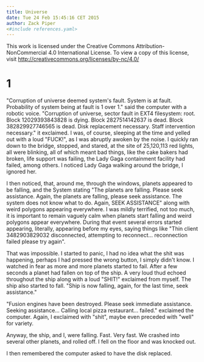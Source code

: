 ```yaml
---
title: Universe
date: Tue 24 Feb 15:45:16 CET 2015
author: Zack Piper
<#include references.yaml>
---
```


This work is licensed under the Creative Commons Attribution-NonCommercial 4.0 International License. To view a copy of this license, visit http://creativecommons.org/licenses/by-nc/4.0/

# 1

"Corruption of universe deemed system's fault. System is at fault. Probability
of system being at fault is 1 over 1." said the computer with a robotic
voice. "Corruption of universe, sector fault in EXT4 filesystem: root. Block
12029393843828 is dying. Block 2827514142637 is dead. Block 382829927746565 is
dead. Disk replacement necessary. Staff intervention necessary." it exclaimed. I
was, of course, sleeping at the time and yelled out with a loud "FUCK!", as I
was abruptly awoken by the noise. I quickly ran down to the bridge, stopped, and
stared, at the site of 25,120,113 red lights, all were blinking, all of which
meant bad things, like the cake bakers had broken, life support was failing, the
Lady Gaga containment facility had failed, among others. I noticed Lady Gaga
walking around the bridge, I ignored her.

I then noticed, that, around me, through the windows, planets appeared to be
falling, and the System stating "The planets are falling. Please seek
assistance. Again, the planets are falling, please seek assistance. The system
does not know what to do. Again, SEEK ASSISTANCE" along with weird polygons
appearing everywhere. I was mildly terrified, not too much, it is important to
remain vaguely calm when planets start falling and weird polygons appear
everywhere. During that event several errors started appearing, literally,
appearing before my eyes, saying things like "Thin client 3482903829032
disconnected, attempting to reconnect... reconnection failed please try again".

That was impossible. I started to panic, I had no idea what the shit was
happening, perhaps I had pressed the wrong button, I simply didn't know.
I watched in fear as more and more planets started to fail. After a few seconds
a planet had fallen on top of the ship. A very loud thud echoed throughout the
ship along with a loud "SHIT!" exclaimed from myself. The ship also started to
fall. "Ship is now falling, again, for the last time, seek assistance."


"Fusion engines have been destroyed. Please seek immediate assistance. Seeking
assistance... Calling local pizza restaurant... failed." exclaimed the
computer. Again, I exclaimed with "shit", maybe even preceded with "well" for
variety.

Anyway, the ship, and I, were falling. Fast. Very fast. We crashed into several
other planets, and rolled off. I fell on the floor and was knocked out.



I then remembered the computer asked to have the disk replaced.
